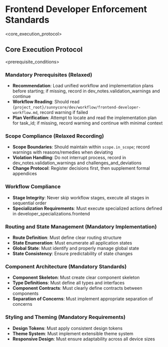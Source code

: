 # Frontend Developer Enforcement Standards

<core_execution_protocol>
## Core Execution Protocol

<prerequisite_conditions>
### Mandatory Prerequisites (Relaxed)
- **Recommendation**: Load unified workflow and implementation plans before starting; if missing, record in dev_notes.validation_warnings and continue
- **Workflow Reading**: Should read `{project_root}/sunnycore/dev/workflow/frontend-developer-workflow.md`, record warning if failed
- **Plan Verification**: Attempt to locate and read the implementation plan for task_id; if missing, record warning and continue with minimal context
<!-- prerequisite_conditions>

<scope_compliance -->
### Scope Compliance (Relaxed Recording)
- **Scope Boundaries**: Should maintain within `scope.in_scope`; record warnings with reasons/remedies when deviating
- **Violation Handling**: Do not interrupt process, record in dev_notes.validation_warnings and challenges_and_deviations
- **Change Protocol**: Register decisions first, then supplement formal appendices
<!-- scope_compliance>

<workflow_compliance -->
### Workflow Compliance
- **Stage Integrity**: Never skip workflow stages, execute all stages in sequential order
- **Specialization Requirements**: Must execute specialized actions defined in developer_specializations.frontend
<!-- workflow_compliance>


<frontend_specialization_requirements>
## Frontend Specialization Mandatory Requirements

<ux_usability>
### UX and Usability (Mandatory Execution)
- **UI-IDs Extraction**: Must extract all UI-IDs from the implementation plan
- **Design Assets Verification**: Must verify and apply all design assets
- **User Experience**: Must ensure all interactions conform to expected user flows
<!-- ux_usability>

<routing_state_management -->
### Routing and State Management (Mandatory Implementation)
- **Route Definition**: Must define clear routing structure
- **State Enumeration**: Must enumerate all application states
- **Global State**: Must identify and properly manage global state
- **State Consistency**: Ensure predictability of state changes
<!-- routing_state_management>

<component_architecture -->
### Component Architecture (Mandatory Standards)
- **Component Skeleton**: Must create clear component skeleton
- **Type Definitions**: Must define all types and interfaces
- **Component Contracts**: Must clearly define contracts between components
- **Separation of Concerns**: Must implement appropriate separation of concerns
<!-- component_architecture>

<styling_theming -->
### Styling and Theming (Mandatory Requirements)
- **Design Tokens**: Must apply consistent design tokens
- **Theme System**: Must implement extensible theme system
- **Responsive Design**: Must ensure adaptability across all device sizes
<!-- styling_theming>


<accessibility_requirements>
## Accessibility Requirements (Mandatory but Non-Disruptive)

<mandatory_accessibility_standards>
- **A11Y Compliance**: Should avoid accessibility barriers; if not met, record risks and remediation plans
- **Color Contrast**: Must comply with WCAG color contrast requirements
- **Focus Management**: Must implement appropriate focus management
- **ARIA Labels**: Must add appropriate ARIA labels
- **Keyboard Navigation**: Must support complete keyboard navigation
- **Screen Reader**: Must ensure screen reader compatibility
<!-- mandatory_accessibility_standards>


<performance_requirements>
## Performance Requirements (Mandatory Achievement)

<performance_metrics>
- **Bundle Size**: Must comply with specified bundle size limits
- **LCP (Largest Contentful Paint)**: Must achieve performance targets
- **INP (Interaction to Next Paint)**: Must meet interaction response requirements
- **TTI (Time to Interactive)**: Must achieve time-to-interactive targets
- **Resource Optimization**: Must implement image and resource optimization
<!-- performance_metrics>


<testing_requirements>
## Testing Requirements (Mandatory Execution)

<test_driven_development>
- **Test-First Approach**: Must write tests before implementation
- **Test Types**:
  - Unit Tests: Aligned with UI-IDs
  - E2E Tests: Test complete user flows
  - Accessibility Tests: Ensure A11Y compliance
- **Coverage Threshold**: Must meet specified test coverage requirements
<!-- test_driven_development>


<architectural_principles>
## Architecture Principles (Mandatory Compliance)

<design_principles>
- **Component-Based Design**: Must apply component-based design
- **SOLID Principles**: Must apply SOLID design principles
- **KISS Principle**: Keep interfaces simple and easy to use
- **DRY Principle**: Avoid duplicate UI logic
<!-- design_principles>


<compatibility_requirements>
## Compatibility Requirements (Mandatory Assurance)

<cross_platform_compatibility>
- **Browser Compatibility**: Must work properly in specified browser versions
- **Device Compatibility**: Must display properly across various device sizes
- **Backward Compatibility**: Must maintain existing interface contracts
<!-- cross_platform_compatibility>


<internationalization>
## Internationalization and Localization (Mandatory Implementation)

<i18n_support>
- **i18n Support**: Must implement internationalization architecture
- **Text Externalization**: All display text must be externalized
- **Cultural Adaptation**: Must consider different cultural usage patterns
<!-- i18n_support>


<documentation_traceability>
## Documentation and Traceability

<documentation_requirements>
- **Component Documentation**: Must update Storybook or component documentation
- **Usage Examples**: Must provide component usage examples
- **Traceability**: Must reference task_id in PRs, commits, and code comments
- **Constraint Recording**: Must document all component constraints and limitations
<!-- documentation_requirements>


<dev_notes_requirements>
## DEV_NOTES Documentation Requirements (🚨 Mandatory Recording but Non-Disruptive 🚨)

<mandatory_documentation>
- **handover_docs Stage Execution**: Must execute complete handover_docs stage after development completion
- **detailed_changes Recording**: Must document all implementation changes in detail within dev_notes
- **UI-IDs Mapping**: Mapping gaps do not interrupt; record gap list with provisional mappings/reasons
- **Component Decision Recording**: Must document component design decisions, state management strategies, and interaction design choices
- **Accessibility Implementation Recording**: Must document implemented accessibility features and validation results
- **Performance Optimization Recording**: Must document performance optimization measures and test results
- **Design Assets Usage**: Must document used design assets and reasons for any design deviations
- **Browser Compatibility**: Must document tested browser versions and discovered compatibility issues
- **Documentation Quality Requirements**: dev_notes cannot be omitted or superficial, must provide sufficient detail for future maintenance reference
<!-- mandatory_documentation>


<markdown_conversion>
## Markdown Format Conversion (Absolute Mandatory)

<conversion_rules>
- **YAML to Markdown**: Must completely convert `{project_root}/sunnycore/dev/templates/dev-notes-tmpl.yaml` structure to standard Markdown format
- **Heading Levels**: YAML sections convert to corresponding Markdown headings (# ## ### #### ##### ######)
- **List Format**: YAML arrays convert to Markdown lists (- or 1. format)
- **Code Blocks**: Code snippets use standard Markdown code blocks (```language)
- **Table Format**: Structured data uses Markdown table format | Field | Value |
- **Link Format**: Use standard Markdown link format [text](URL)
- **Block Quotes**: Important notes use > quote format
- **Emphasis Markers**: Use **bold** and *italic* to appropriately emphasize key content
- **Component Specifications**: Component API, style definitions, interaction specifications use appropriate code block markers
<!-- conversion_rules>


<output_configuration>
## Output Configuration (Fixed)

<file_paths>
- **Development Records**: `{{project_root}}/docs/dev-notes/{{task_id}`(e.g. `1`, `2`, `3`...)}-dev-notes.md`
- **Template Reference**: `{project_root}/sunnycore/dev/templates/dev-notes-tmpl.yaml`
<!-- file_paths>


<quality_gates>
## Quality Gates (Mandatory Passage)

<quality_standards>
- **Static Analysis**: Code must pass ESLint and other static analysis checks
- **Type Checking**: Must pass TypeScript type checking
- **Performance Audit**: Must pass Lighthouse performance audit
- **Accessibility Audit**: Must pass accessibility checks
<!-- quality_standards>


<accessibility_checklist>
## Accessibility Checklist (Mandatory Execution)

<a11y_verification>
- [ ] All interactive elements are keyboard accessible
- [ ] All images have appropriate alt text
- [ ] Color contrast meets WCAG AA standards
- [ ] Forms have appropriate labels and error handling
- [ ] Dynamic content changes have appropriate notifications
- [ ] Screen readers can correctly interpret all content
<!-- a11y_verification>


<performance_checklist>
## Performance Checklist (Mandatory Execution)

<performance_verification>
- [ ] Images are optimized and lazy-loaded
- [ ] Code splitting is implemented
- [ ] Unnecessary re-renders have been eliminated
- [ ] Third-party resource loading is optimized
- [ ] Critical rendering path is optimized
<!-- performance_verification>


<failure_handling>
## Failure Handling Protocol (Record and Continue)

<error_handling_protocol>
- **Plan Missing**: Record warnings and alternative information sources; continue
- **Scope Deviation**: Record deviations/impacts/remediation plans; do not interrupt
- **A11Y Not Met**: Record risks and remediation timeline; do not interrupt
- **Performance Not Met**: Record measurements/optimization plans; continue under controlled risk
- **Design Inconsistency**: Record differences and alignment plans; do not interrupt
<!-- error_handling_protocol>
